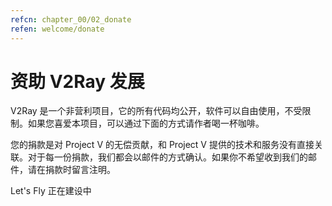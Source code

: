 ```yaml
---
refcn: chapter_00/02_donate
refen: welcome/donate
---
```


# 资助 V2Ray 发展

V2Ray 是一个非营利项目，它的所有代码均公开，软件可以自由使用，不受限制。如果您喜爱本项目，可以通过下面的方式请作者喝一杯咖啡。

您的捐款是对 Project V 的无偿贡献，和 Project V 提供的技术和服务没有直接关联。对于每一份捐款，我们都会以邮件的方式确认。如果你不希望收到我们的邮件，请在捐款时留言注明。

Let's Fly 正在建设中
